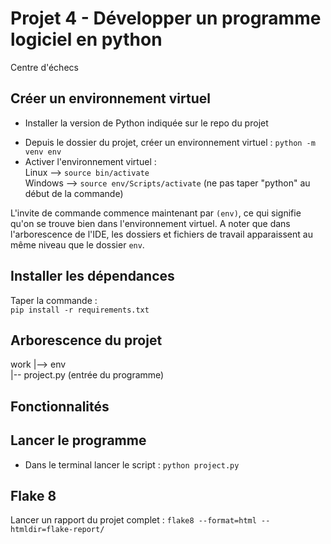 
# Projet 4 - Développer un programme logiciel en python 
Centre d'échecs 


## Créer un environnement virtuel 

*  Installer la version de Python indiquée sur le repo du projet     
<!-- *  Copier le dossier téléchargé et extrait   -->
*  Depuis le dossier du projet, créer un environnement virtuel : `python -m venv env`     
*  Activer l'environnement virtuel :      
Linux --> `source bin/activate`        
Windows --> `source env/Scripts/activate` (ne pas taper "python" au début de la commande)     
     
L'invite de commande commence maintenant par `(env)`, ce qui signifie qu'on se trouve bien dans l'environnement virtuel. 
A noter que dans l'arborescence de l'IDE, les dossiers et fichiers de travail apparaissent au même niveau que le dossier `env`.     
     
     
## Installer les dépendances 
Taper la commande :     
`pip install -r requirements.txt` 


## Arborescence du projet 

work 
 |--> env  
 |-- project.py (entrée du programme) 


## Fonctionnalités 




## Lancer le programme 

*  Dans le terminal lancer le script : 
`python project.py` 

<!-- La console n'affiche aucun retour, pour vérifier que ça fonctionne, il faut ouvrir le dossier `data` pour voir si un fichier `Travel.csv` est créé, puis les suivants. Ouvrir le fichier avec Excel ou LibreOffice pour vérifier son contenu.  -->






## Flake 8 

Lancer un rapport du projet complet : 
`flake8 --format=html --htmldir=flake-report/` 


